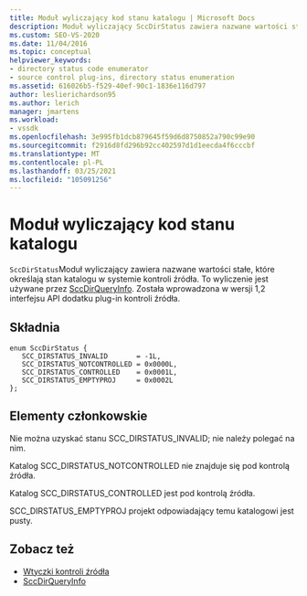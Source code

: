 ```yaml
---
title: Moduł wyliczający kod stanu katalogu | Microsoft Docs
description: Moduł wyliczający SccDirStatus zawiera nazwane wartości stałe, które określają stan katalogu w systemie kontroli źródła i jest używany przez SccDirQueryInfo.
ms.custom: SEO-VS-2020
ms.date: 11/04/2016
ms.topic: conceptual
helpviewer_keywords:
- directory status code enumerator
- source control plug-ins, directory status enumeration
ms.assetid: 616026b5-f529-40ef-90c1-1836e116d797
author: leslierichardson95
ms.author: lerich
manager: jmartens
ms.workload:
- vssdk
ms.openlocfilehash: 3e995fb1dcb879645f59d6d8750852a790c99e90
ms.sourcegitcommit: f2916d8fd296b92cc402597d1d1eecda4f6cccbf
ms.translationtype: MT
ms.contentlocale: pl-PL
ms.lasthandoff: 03/25/2021
ms.locfileid: "105091256"
---
```

# <a name="directory-status-code-enumerator"></a>Moduł wyliczający kod stanu katalogu
`SccDirStatus`Moduł wyliczający zawiera nazwane wartości stałe, które określają stan katalogu w systemie kontroli źródła. To wyliczenie jest używane przez [SccDirQueryInfo](../extensibility/sccdirqueryinfo-function.md). Została wprowadzona w wersji 1,2 interfejsu API dodatku plug-in kontroli źródła.

## <a name="syntax"></a>Składnia

```
enum SccDirStatus {
   SCC_DIRSTATUS_INVALID       = -1L,
   SCC_DIRSTATUS_NOTCONTROLLED = 0x0000L,
   SCC_DIRSTATUS_CONTROLLED    = 0x0001L,
   SCC_DIRSTATUS_EMPTYPROJ     = 0x0002L
};
```

## <a name="members"></a>Elementy członkowskie
 Nie można uzyskać stanu SCC_DIRSTATUS_INVALID; nie należy polegać na nim.

 Katalog SCC_DIRSTATUS_NOTCONTROLLED nie znajduje się pod kontrolą źródła.

 Katalog SCC_DIRSTATUS_CONTROLLED jest pod kontrolą źródła.

 SCC_DIRSTATUS_EMPTYPROJ projekt odpowiadający temu katalogowi jest pusty.

## <a name="see-also"></a>Zobacz też
- [Wtyczki kontroli źródła](../extensibility/source-control-plug-ins.md)
- [SccDirQueryInfo](../extensibility/sccdirqueryinfo-function.md)
